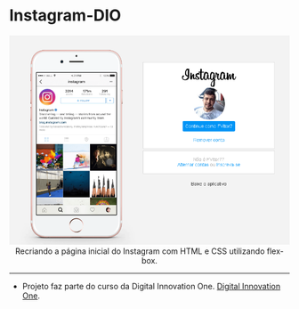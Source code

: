 # Instagram-DIO
<p align="center">
  <a href="https://github.com/FVitor7/Instagram-DIO/">
    <img 
         src="https://raw.githubusercontent.com/FVitor7/Instagram-DIO/main/img/preview_descktop.PNG" 
         alt="Interface Instagram Descktop" 
    />
  </a>
  <br />
  Recriando a página inicial do Instagram com HTML e CSS utilizando flex-box.
</p>

<hr />

- Projeto faz parte do curso da Digital Innovation One. [Digital Innovation One](https://web.digitalinnovation.one/home "Digital Innovation One").

